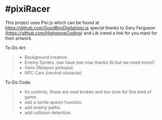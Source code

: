 #pixiRacer
=========

This project uses Pixi.js which can be found at https://github.com/GoodBoyDigital/pixi.js
special thanks to Gary Ferguson (https://github.com/HighstoneCoding) and Lib (need a link for you man)
for their artwork.

To-Do Art:
>- Background creation.
>- Enemy Sprites. (we have one now thanks lib but we need more!)
>- Vans (Weapon pickups).
>- NPC Cars (neutral obstacle).

To-Do Code:
>- fix controls, these are mad broken and too slow for this kind of game.
>- add a sprite spawn function.
>- add enemy paths.
>- add collision detection.
